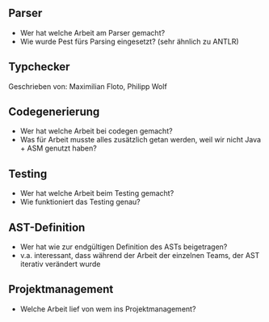 ## Parser

-   Wer hat welche Arbeit am Parser gemacht?
-   Wie wurde Pest fürs Parsing eingesetzt? (sehr ähnlich zu ANTLR)

## Typchecker

Geschrieben von: Maximilian Floto, Philipp Wolf

## Codegenerierung

-   Wer hat welche Arbeit bei codegen gemacht?
-   Was für Arbeit musste alles zusätzlich getan werden, weil wir nicht Java + ASM genutzt haben?

## Testing

-   Wer hat welche Arbeit beim Testing gemacht?
-   Wie funktioniert das Testing genau?

## AST-Definition

-   Wer hat wie zur endgültigen Definition des ASTs beigetragen?
-   v.a. interessant, dass während der Arbeit der einzelnen Teams, der AST iterativ verändert wurde

## Projektmanagement

-   Welche Arbeit lief von wem ins Projektmanagement?
